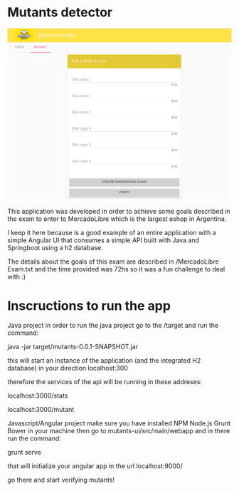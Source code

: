 # Mutants detector

![appscreenshot](https://github.com/alvizeta/mlmutants/blob/master/appscreenshot.png)

This application was developed in order to achieve some goals described in the exam to enter to MercadoLibre which is the largest eshop in Argentina.

I keep it here because is a good example of an entire application with a simple Angular UI that consumes a simple API built with Java and Springboot using a h2 database.

The details about the goals of this exam are described in /MercadoLibre Exam.txt and the time provided was 72hs so it was a fun challenge to deal with :)

# Inscructions to run the app

  Java project
  in order to run the java project go to the /target and run the command:

  java -jar target/mutants-0.0.1-SNAPSHOT.jar 

  this will start an instance of the application (and the integrated H2 database) in your direction localhost:300

  therefore the services of the api will be running in these addreses:

  localhost:3000/stats

  localhost:3000/mutant

  Javascript/Angular project
  make sure you have installed NPM Node.js Grunt Bower in your machine
  then go to mutants-ui/src/main/webapp and in there run the command:

  grunt serve

  that will initialize your angular app in the url localhost:9000/

  go there and start verifying mutants!
